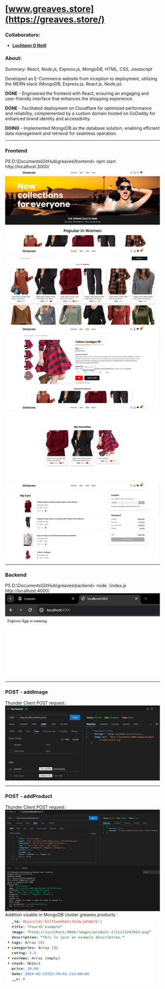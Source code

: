 <!--https://github.com/darsaveli/Readme-Markdown-Syntax-->

# [www.greaves.store](https://greaves.store/)
### Collaborators:
* **[Lochlann O Neill](https://github.com/lochlannoneill)**

### About:
_Summary: React, Node.js, Express.js, MongoDB, HTML, CSS, Javascript_  
  
Developed an E-Commerce website from inception to deployment, utilizing the MERN stack (MongoDB, Express.js, React.js, Node.js).  
  
**DONE** - Engineered the frontend with React, ensuring an engaging and user-friendly interface that enhances the shopping experience.  

**DONE** - Facilitated deployment on Cloudflare for optimized performance and reliability, complemented by a custom domain hosted on GoDaddy for enhanced brand identity and accessibility.  
  
**DOING** - Implemented MongoDB as the database solution, enabling efficient data management and retrieval for seamless operation.  
  
-----
  
### Frontend
PS D:\Documents\GitHub\greaves\frontend> npm start  
http://localhost:3000/  
![home](https://github.com/lochlannoneill/greaves/blob/main/screenshots/home.png?raw=true)  
![category](https://github.com/lochlannoneill/greaves/blob/main/screenshots/category.png?raw=true)  
![product](https://github.com/lochlannoneill/greaves/blob/main/screenshots/product.png?raw=true)  
![favorites](https://github.com/lochlannoneill/greaves/blob/main/screenshots/favorites.png?raw=true)  
![cart](https://github.com/lochlannoneill/greaves/blob/main/screenshots/cart.png?raw=true)  
  
-----
  
### Backend
PS D:\Documents\GitHub\greaves\backend> node .\index.js  
http://localhost:4000/  
![backend](https://github.com/lochlannoneill/greaves/blob/main/screenshots/backend.png?raw=true)  

-----
  
### POST - addImage
Thunder Client POST request :  
![post-image](https://github.com/lochlannoneill/greaves/blob/main/screenshots/post-image.png?raw=true)  
  
-----
  
### POST - addProduct
Thunder Client POST request :  
![addProduct_1](https://github.com/lochlannoneill/greaves/blob/main/screenshots/addProduct_1.png?raw=true)  
Addition visable in MongoDB cluster greaves.products :  
![addProduct_2](https://github.com/lochlannoneill/greaves/blob/main/screenshots/addProduct_2.png?raw=true)  
